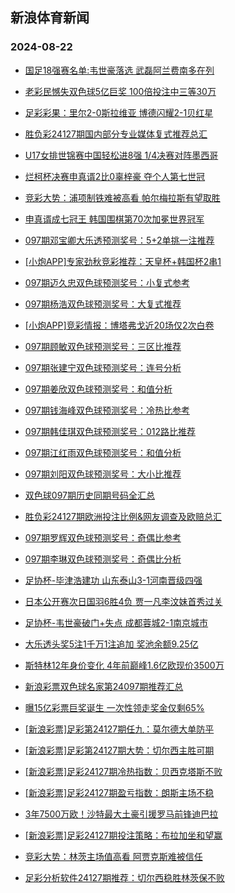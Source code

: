 ## 新浪体育新闻 
### 2024-08-22

+ [国足18强赛名单:韦世豪落选 武磊阿兰费南多在列](https://sports.sina.com.cn/china/national/2024-08-21/doc-inckkqsk7869945.shtml)

+ [老彩民憾失双色球5亿巨奖 100倍投注中三等30万](https://sports.sina.com.cn/l/2024-08-21/doc-inckkeas4792153.shtml)

+ [足彩彩果：里尔2-0斯拉维亚 博德闪耀2-1贝红星](https://sports.sina.com.cn/l/2024-08-21/doc-inckkeas4798860.shtml)

+ [胜负彩24127期国内部分专业媒体复式推荐总汇](https://sports.sina.com.cn/l/2024-08-21/doc-inckkeas4813781.shtml)

+ [U17女排世锦赛中国轻松进8强 1/4决赛对阵墨西哥](https://sports.sina.com.cn/others/volleyball/2024-08-21/doc-inckkqsn4636526.shtml)

+ [烂柯杯决赛申真谞2比0辜梓豪 夺个人第七世冠](https://sports.sina.com.cn/go/2024-08-21/doc-inckkzfz9302670.shtml)

+ [竞彩大势：浦项制铁难被高看 帕尔梅拉斯有望取胜](https://sports.sina.com.cn/l/2024-08-21/doc-inckhrze0307757.shtml)

+ [申真谞成七冠王 韩国围棋第70次加冕世界冠军](https://sports.sina.com.cn/go/2024-08-21/doc-inckkzfz9300424.shtml)

+ [097期邓宝卿大乐透预测奖号：5+2单挑一注推荐](https://sports.sina.com.cn/l/2024-08-21/doc-inckkkkq4730617.shtml)

+ [[小炮APP]专家劲秋竞彩推荐：天皇杯+韩国杯2串1](https://sports.sina.com.cn/l/2024-08-21/doc-inckkuyc9367681.shtml)

+ [097期迈久忠双色球预测奖号：小复式参考](https://sports.sina.com.cn/l/2024-08-21/doc-inckkuyh7796278.shtml)

+ [097期杨浩双色球预测奖号：大复式推荐](https://sports.sina.com.cn/l/2024-08-21/doc-inckkuyc9377748.shtml)

+ [[小炮APP]竞彩情报：博塔弗戈近20场仅2次白卷](https://sports.sina.com.cn/l/2024-08-21/doc-inckkeam9608198.shtml)

+ [097期顾敏双色球预测奖号：三区比推荐](https://sports.sina.com.cn/l/2024-08-21/doc-inckkuyk4570164.shtml)

+ [097期张建宁双色球预测奖号：连号分析](https://sports.sina.com.cn/l/2024-08-21/doc-inckkuyk4574523.shtml)

+ [097期姜欣双色球预测奖号：和值分析](https://sports.sina.com.cn/l/2024-08-21/doc-inckkuya2615383.shtml)

+ [097期钱海峰双色球预测奖号：冷热比参考](https://sports.sina.com.cn/l/2024-08-21/doc-inckkuyc9381213.shtml)

+ [097期韩佳琪双色球预测奖号：012路比推荐](https://sports.sina.com.cn/l/2024-08-21/doc-inckkuyk4573830.shtml)

+ [097期江红雨双色球预测奖号：和值分析](https://sports.sina.com.cn/l/2024-08-21/doc-inckkuyc9376816.shtml)

+ [097期刘阳双色球预测奖号：大小比推荐](https://sports.sina.com.cn/l/2024-08-21/doc-inckkuyh7793801.shtml)

+ [双色球097期历史同期号码全汇总](https://sports.sina.com.cn/l/2024-08-21/doc-inckkuyh7788211.shtml)

+ [胜负彩24127期欧洲投注比例&网友调查及欧赔总汇](https://sports.sina.com.cn/l/2024-08-21/doc-inckkeam9595532.shtml)

+ [097期罗辉双色球预测奖号：奇偶比参考](https://sports.sina.com.cn/l/2024-08-21/doc-inckkuyk4570446.shtml)

+ [097期李琳双色球预测奖号：奇偶比分析](https://sports.sina.com.cn/l/2024-08-21/doc-inckkuyk4571937.shtml)

+ [足协杯-毕津浩建功 山东泰山3-1河南晋级四强](https://sports.sina.com.cn/china/cfacup/2024-08-21/doc-inckmmvy7556530.shtml)

+ [日本公开赛次日国羽6胜4负 贾一凡李汶妹首秀过关](https://sports.sina.com.cn/others/badmin/2024-08-21/doc-inckmfpx9237384.shtml)

+ [足协杯-韦世豪破门+失点 成都蓉城2-1南京城市](https://sports.sina.com.cn/china/cfacup/2024-08-21/doc-inckmmwa4335265.shtml)

+ [大乐透头奖5注1千万1注追加 奖池余额9.25亿](https://sports.sina.com.cn/l/2024-08-21/doc-inckmmvv9137863.shtml)

+ [斯特林12年身价变化 4年前巅峰1.6亿欧现价3500万](https://sports.sina.com.cn/g/pl/2024-08-21/doc-inckkzhh4488321.shtml)

+ [新浪彩票双色球名家第24097期推荐汇总](https://sports.sina.com.cn/l/2024-08-21/doc-inckkuyk4563754.shtml)

+ [曝15亿彩票巨奖诞生 一次性领走奖金仅剩65%](https://sports.sina.com.cn/l/2024-08-22/doc-incknhzk1958370.shtml)

+ [[新浪彩票]足彩第24127期任九：莫尔德大单防平](https://sports.sina.com.cn/l/2024-08-22/doc-incknhzs3962875.shtml)

+ [[新浪彩票]足彩第24127期大势：切尔西主胜可期](https://sports.sina.com.cn/l/2024-08-22/doc-incknhzu0739408.shtml)

+ [[新浪彩票]足彩24127期冷热指数：贝西克塔斯不败](https://sports.sina.com.cn/l/2024-08-22/doc-incknhzk1964779.shtml)

+ [[新浪彩票]足彩24127期盈亏指数：朗斯主场不稳](https://sports.sina.com.cn/l/2024-08-22/doc-incknhzm8729056.shtml)

+ [3年7500万欧！沙特最大土豪引援罗马前锋迪巴拉](https://sports.sina.com.cn/g/seriea/2024-08-22/doc-inckntrq0589212.shtml)

+ [[新浪彩票]足彩24127期投注策略：布拉加坐和望赢](https://sports.sina.com.cn/l/2024-08-22/doc-incknhzm8729467.shtml)

+ [竞彩大势：林茨主场值高看 阿贾克斯难被信任](https://sports.sina.com.cn/l/2024-08-22/doc-incknhzm8731072.shtml)

+ [足彩分析软件24127期推荐：切尔西稳胜林茨保不败](https://sports.sina.com.cn/l/2024-08-22/doc-incknhzm8730408.shtml)

